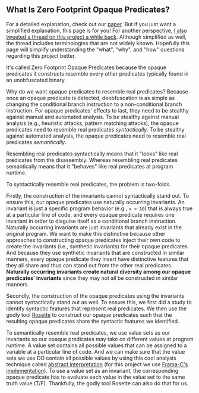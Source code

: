 ## What Is Zero Footprint Opaque Predicates?

For a detailed explanation, check out our [paper](https://rdcu.be/cpnNf). But if you just want a simplified explanation, this page is for you! For another perspective, [I also tweeted a thread on this project a while back](https://twitter.com/yujyet/status/1418059114874343432). Although simplified as well, the thread includes terminologies that are not widely known. Hopefully this page will simplify understanding the "what", "why", and "how" questions regarding this project better.

It's called Zero Footprint Opaque Predicates because the opaque predicates it constructs resemble every other predicates typically found in an unobfuscated binary. 

Why do we want opaque predicates to resemble real predicates? Because once an opaque predicate is detected, deobfuscation is as simple as changing the conditional branch instruction to a non-conditional branch instruction. For opaque predicates' effects to last, they need to be stealthy against manual and automated analysis. To be stealthy against manual analysis (e.g., heuristic attacks, pattern matching attacks), the opaque predicates need to resemble real predicates _syntactically_. To be stealthy against automated analysis, the opaque predicates need to resemble real predicates _semantically_.

Resembling real predicates syntactically means that it "looks" like real predicates from the disassembly. Whereas resembling real predicates semantically means that it "behaves" like real predicates at program runtime. 

To syntactically resemble real predicates, the problem is two-folds. 

Firstly, the construction of the invariants cannot syntactically stand out. To ensure this, our opaque predicates use naturally occurring invariants. An invariant is just a specific program behavior (e.g., `x > 10`) that is always true at a particular line of code, and every opaque predicate requires one invariant in order to disguise itself as a conditional branch instruction. Naturally occurring invariants are just invariants that already exist in the original program. We want to make this distinctive because other approaches to constructing opaque predicates inject their own code to create the invariants (i.e., synthetic invariants) for their opaque predicates. And because they use synthetic invariants that are constructed in similar manners, every opaque predicate they insert have distinctive features that they all share and thus can stand out from the other real predicates. __Naturally occurring invariants create natural diversity among our opaque predicates' invariants__ since they may not all be constructed in similar manners. 

Secondly, the construction of the opaque predicates using the invariants cannot syntactically stand out as well. To ensure this, we first did a study to identify syntactic features that represent real predicates. We then use the godly tool [Rosette](https://emina.github.io/rosette/) to construct our opaque predicates such that the resulting opaque predicates share the syntactic features we identified. 

To semantically resemble real predicates, we use value sets as our invariants so our opaque predicates may take on different values at program runtime. A value set contains all possible values that can be assigned to a variable at a particular line of code. And we can make sure that the value sets we use DO contain all possible values by using this cool analysis technique called [abstract interpretation](https://www.di.ens.fr/~cousot/AI/IntroAbsInt.html) (for this project we use [Frama-C's implementation](https://frama-c.com/fc-plugins/eva.html)). To use a value set as an invariant, the corresponding opaque predicate has to evaluate each value in the value set to the same truth value (T/F). Thankfully, the godly tool Rosette can also do that for us.
